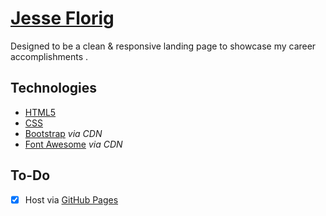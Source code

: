 # [Jesse Florig](http://jesseflorig.github.io)

Designed to be a clean & responsive landing page to showcase my career accomplishments .

## Technologies

 - [HTML5](http://www.w3.org/TR/html5/)
 - [CSS](http://www.w3.org/Style/CSS/current-work)
 - [Bootstrap](http://getbootstrap.com/) *via CDN*
 - [Font Awesome](http://fontawesome.io/) *via CDN*

## To-Do

 - [x] Host via [GitHub Pages](https://pages.github.com/)
